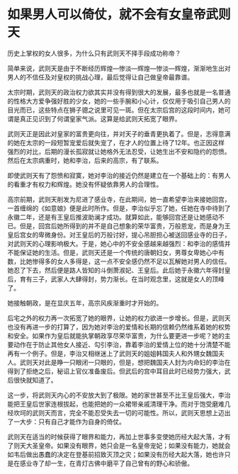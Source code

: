 # 如果男人可以倚仗，就不会有女皇帝武则天

历史上掌权的女人很多，为什么只有武则天不择手段成功称帝？ 

简单来说，武则天是由于不断经历辉煌—惨淡—辉煌—惨淡—辉煌，渐渐地生出对男人的不信任及对皇权的挑战心理，最后觉得让自己做皇帝最靠谱。 

太宗时期，武则天的政治权力欲其实并没有得到很大的发展，最多也就是一名普通的性格大方爱争强好胜的少女，她的一些手腕和小心计，仅仅用于吸引自己男人的目光而已，这些特点在狮子骢之说里可见一斑。但在太宗后宫的这段时间内，她可谓是真正见识到了何谓皇家气派。这算是给武则天拓宽了眼界。 

武则天正是因此对皇家的富贵更向往，并对天子的垂青更执着了。但是，志得意满的她在太宗的一段短暂宠爱后就失宠了，在才人的位置上待了12年。也正因这样强烈的对比，后期的漫长孤寂就让她格外无法忍受，让她生出不安和隐约的怨愤。然后在太宗病重时，她和李治，后来的高宗，有了联系。 

即使武则天有了怨愤和寂寞，她对李治的接近仍然是建立在一个基础上的：有男人的看重才有权力和辉煌。她没有怀疑依靠男人的合理性。 

高宗前期，武则天削发为尼进了感业寺，在此期间，她一直希望李治来接她回宫，一首缠绵的《如意娘》便是此时所作。但是，李治似乎忘了她，任她在寺中待到了永徽二年，还是有王皇后推波助澜才成功。就算如此，能够回宫还是让她感动不已。但是，回宫后她所得到的并不是自己想象的荣华富贵，万般恩宠，而是身为王皇后宫女的卑微身份。对王皇后的万般讨好，提心吊胆担心被送回感业寺的日子，对武则天的心理影响极大。于是，她心中的不安全感越来越强烈：和李治的感情并不能保证她的生活。但是，武则天还是一个传统的唐朝妇女，男尊女卑她心中有数，比她惨得多的女人多得是，这一点不安全感仍然不足以瓦解她对男人的信任。她忍了下去，然后便是路人皆知的斗倒萧淑妃、王皇后。此后她于永徽六年得封皇后，育有三子，武家人大肆得封，势力渐长。在当时观念里，这就是女人的顶峰了。 

她接触朝政，是在显庆五年，高宗风疾渐重时才开始的。 

后宅之外的权力再一次拓宽了她的眼界，让她的权力欲进一步增长。但是，武则天也没有再进一步的打算了，因为她对李治的爱情和长期的信赖仍然维系着她的权势和安全。如果作为皇后就能执掌朝政享尽荣华富贵，为什么要更进一步呢？她的主要动作在于防止其他女人接近、勾引李治，靠着李治的爱情上位的她十分清楚不能再有一个例子。但是，李治又相继迷上了武则天的姐姐韩国夫人和外甥女魏国夫人。武则天对此是睁一只眼闭一只眼的，但是，想把魏国夫人封为内命妇的李治在得到了拒绝之后，秘诏上官仪准备废后。但武后的宫中耳目此时已经势力强大，武后很快就知道了。 

这一步，将武则天内心的不安放大到了极限。她的家世甚至不比王皇后强大，李治能把王皇后世家连根拔起，也能把她的一众裙带亲戚清理干净。而对于饱受磨难几经坎坷的武则天而言，完全不能忍受失去一切的可能性。所以，武则天思想上迈出了一大步：只有自己才能作为自身的倚仗。 

武则天在适当的时候获得了眼界和能力，再加上世事多变使她历经大起大落，才有了则天大圣皇帝。如果没有眼界，她只会是一名皇帝宠妃；如果没有能力，她就会如韦后做出愚蠢的决定在登基前招致灭顶之灾；如果没有历经大起大落，她也许只是在感业寺了却一生，在青灯古佛中磨平了自己曾有的野心和骄傲。